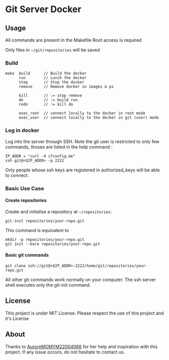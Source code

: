 # Git Server Docker

## Usage

All commands are present in the Makefile
Root access is required

Only files in `~/git/repositories` will be saved

### Build 

```
make  build      // Build the docker 
      run        // Lunch the docker
      stop       // Stop the docker
      remove     // Remove docker in images & ps 

      kill       // := stop remove
      do         // := build run
      redo       // := kill do

      exec_root  // connect locally to the docker in root mode
      exec_user  // connect locally to the docker in git (user) mode
```

### Log in docker

Log into the server through SSH. Note the git user is restricted to
only few commands, thoses are listed in the help command :

```
IP_ADDR = "curl -4 ifconfig.me"
ssh git@<$IP_ADDR> -p 2222
```

Only people whose ssh keys are registered in authorized_keys will be able to connect.

### Basic Use Case

#### Create repositories

Create and initialise a repository at `~/repositories`:

```
git-init repositories/your-repo.git
```

This command is equivalent to 

```
mkdir -p repositories/your-repo.git
git init --bare repositories/your-repo.git
```

#### Basic git commands

```
git clone ssh://git@<$IP_ADDR>:2222/home/git/repositories/your-repo.git
```

All other git commands work normally on your computer.
The ssh server shell executes only the git-init command.

## License

This project is under MIT License.
Please respect the use of this project and it's License

## About

Thanks to [AuroreMOMYM22004066][1] for her help and inspiration with this project. If any issue occurs, do not hesitate to contact us.

[1]: https://github.com/AuroreMOMYM22004066